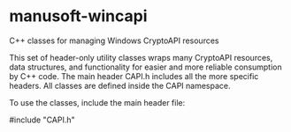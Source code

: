 # manusoft-wincapi
C++ classes for managing Windows CryptoAPI resources

This set of header-only utility classes wraps many CryptoAPI resources, data
structures, and functionality for easier and more reliable consumption by
C++ code. The main header CAPI.h includes all the more specific headers. All
classes are defined inside the CAPI namespace.

To use the classes, include the main header file:

#include "CAPI.h"
